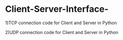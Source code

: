 # Client-Server-Interface-

1)TCP connection code for Client and Server in Python

2)UDP connection code for Client and Server in Python
